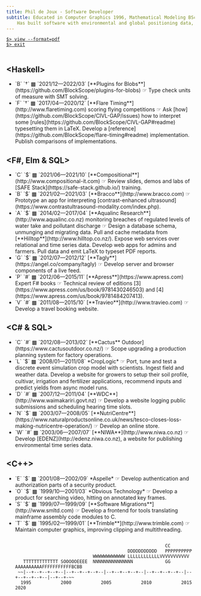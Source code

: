 ```yaml
---
title: Phil de Joux - Software Developer
subtitle: Educated in Computer Graphics 1996, Mathematical Modeling BSc Hons 1993/5 and Medicine 1982/5.<br>
    Has built software with environmental and global positioning data, video and scientific models.
---
```

<a href="/pdf/cv-phil-de-joux.pdf" role="button">`$> view --format=pdf`</a>  
<a href="/" role="button">`$> exit`</a>  
<br/>
<div class="work-history">
<h2 class="work-section">&lt;Haskell&gt;</h2>
<ul>
<li>
  <span class="blobs">`B` `†` ▩ </span><span class="date">`2021/12—2022/03`</span>
  [**Plugins for Blobs**](https://github.com/BlockScope/plugins-for-blobs)
  ☞ Type check units of measure with SMT solving.
</li>
<li>
  <span class="flaretiming">`F` `†` ▩ </span><span class="date">`2017/04—2020/12`</span>
  [**Flare Timing**](http://www.flaretiming.com) scoring flying competitions
  ☞ Ask [how](https://github.com/BlockScope/CIVL-GAP/issues) how to interpret
  some [rules](https://github.com/BlockScope/CIVL-GAP#readme) typesetting them
  in LaTeX.  Develop
  a [reference](https://github.com/BlockScope/flare-timing#readme)
  implementation.  Publish comparisons of implementations.
</li>
</ul>

<h2 class="work-section">&lt;F#, Elm &amp; SQL&gt;</h2>
<ul>
<li>
  <span class="cit">`C` `$` ▩ </span><span class="date">`2021/06—2021/10`</span>
  [**Compositional**](http://www.compositional-it.com) ☞ Review slides, demos
  and labs of [SAFE Stack](https://safe-stack.github.io/) training.
</li>
<li>
  <span class="bracco">`B` `$` ▩ </span><span class="date">`2021/02—2021/03`</span>
  [**Bracco**](http://www.bracco.com) ☞ Prototype an app for interpreting
  [contrast-enhanced
  ultrasound](https://www.contrastultrasound-modality.com/index.php).
</li>
<li>
  <span class="aqualinc">`A` `$` ▩ </span><span class="date">`2014/02—2017/04`</span>
  [**Aqualinc Research**](http://www.aqualinc.co.nz) monitoring breaches of
  regulated levels of water take and pollutant discharge ☞ Design a database
  schema, unmunging and migrating data. Pull and cache metadata from
  [**Hilltop**](http://www.hilltop.co.nz/). Expose web services over relational
  and time series data. Develop web apps for admins and farmers.  Pull data and
  emit LaTeX to typeset PDF reports.
</li>
<li>
  <span class="tagly">`G` `$` ▩ </span><span class="date">`2012/07—2012/12`</span>
  [**Tagly**](https://angel.co/company/tagly) ☞ Develop server and browser
  components of a live feed.
</li>
<li>
  <span class="apress">`P` `#` ▩ </span><span class="date">`2012/06—2015/11`</span>
  [**Apress**](https://www.apress.com) Expert F# books ☞ Technical review of
  editions [3](https://www.apress.com/us/book/9781430246503) and
  [4](https://www.apress.com/us/book/9781484207413).
</li>
<li>
  <span class="travieo">`V` `#` ▩ </span><span class="date">`2011/08—2015/10`</span>
  [**Travieo**](http://www.travieo.com) ☞ Develop a travel booking website.
</li>
<ul>
</div>
<div class="work-history">
<h2 class="work-section">&lt;C# & SQL&gt;</h2>
<ul>
<li>
  <span class="cactus">`C` `#` ▩ </span><span class="date">`2012/08—2013/02`</span>
  [**Cactus** Outdoor](https://www.cactusoutdoor.co.nz/) ☞ Scope upgrading
  a production planning system for factory operations.
</li>
<li>
  <span class="croplogic">`L` `$` ▩ </span><span class="date">`2008/01—2011/08`</span>
  *CropLogic* ☞ Port, tune and test a discrete event simulation crop model with
  scientists. Ingest field and weather data.  Develop a website for growers to
  setup their soil proﬁle, cultivar, irrigation and fertilizer applications,
  recommend inputs and predict yields from async model runs.
</li>
<li>
  <span class="waimak">`D` `#` ▩ </span><span class="date">`2007/12—2011/04`</span>
  [**WDC**](http://www.waimakariri.govt.nz) ☞ Develop a website logging public
  submissions and scheduling hearing time slots.
</li>
<li>
  <span class="nutricentre">`N` `$` ▩ </span><span class="date">`2003/07—2008/05`</span>
  [**NutriCentre**](https://www.naturalproductsonline.co.uk/news/tesco-closes-loss-making-nutricentre-operation/)
  ☞ Develop an online store.
</li>
<li>
  <span class="niwa">`W` `#` ▩ </span><span class="date">`2003/06—2007/07`</span>
  [**NIWA**](http://www.niwa.co.nz) ☞ Develop [EDENZ](http://edenz.niwa.co.nz),
  a website for publishing environmental time series data.
</li>
</ul>
</div>
<div class="work-history">
<h2 class="work-section">&lt;C++&gt;</h2>
<ul>
<li>
  <span class="aspelle">`E` `$` ▩ </span><span class="date">`2001/08—2002/09`</span>
  *Aspelle* ☞ Develop authentication and authorization parts of a security
  product.
</li>
<li>
  <span class="obvious">`O` `$` ▩ </span><span class="date">`1999/10—2001/03`</span>
  *Obvious Technology* ☞ Develop a product for searching video, hitting on
  annotated key frames.
</li>
<li>
  <span class="sml">`S` `$` ▩ </span><span class="date">`1999/07—1999/09`</span>
  [**Software Migrations**](http://www.smltd.com) ☞ Develop a frontend for
  tools translating mainframe assembly code modules to C.
</li>
<li>
  <span class="trimble">`T` `$` ▩ </span><span class="date">`1995/02—1999/01`</span>
  [**Trimble**](http://www.trimble.com) ☞ Maintain computer graphics, improving
  clipping and multithreading.  </div>
</li>
<ul>
<pre>
<code>
                                                        <span class="cactus">CC</span>
                                          <span class="waimak">DDDDDDDDDDD</span>   <span class="apress">PPPPPPPPPP</span>
                             <span class="niwa">WWWWWWWWWWWW</span> <span class="croplogic">LLLLLLLLLLLL</span><span class="travieo">VVVVVVVVVVV</span>
   <span class="trimble">TTTTTTTTTTTTT</span> <span class="sml">S</span><span class="obvious">OOOOO</span><span class="aspelle">EEEE</span>  <span class="nutricentre">NNNNNNNNNNNNNNN</span>            <span class="tagly">GG</span>   <span class="aqualinc">AAAAAAAAAA</span><span class="flaretiming">FFFFFFFFFFF</span><span class="bracco">B</span><span class="cit">C</span><span class="blobs">BB</span>
 <span class="date">~~|--+--+--+--+--|--+--+--+--+--|--+--+--+--+--|--+--+--+--+--|--+--+--+--+--|--+--+-~~</span>
 <span class="date"> 1995           2000           2005           2010           2015           2020</span>
</code>
</pre>
